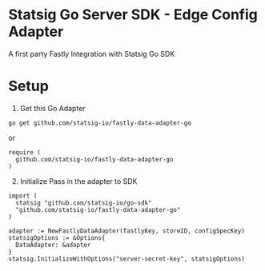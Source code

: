 # Statsig Go Server SDK - Edge Config Adapter

A first party Fastly Integration with Statsig Go SDK

# Setup

1. Get this Go Adapter
```
go get github.com/statsig-io/fastly-data-adapter-go
```
or 
```
require (
  github.com/statsig-io/fastly-data-adapter-go
)
```

2. Initialize Pass in the adapter to SDK

```
import (
  statsig "github.com/statsig-io/go-sdk"
  "github.com/statsig-io/fastly-data-adapter-go" 
)

adapter := NewFastlyDataAdapter(fastlyKey, storeID, configSpecKey)
statsigOptions := &Options{
  DataAdapter: &adapter
}
statsig.InitializeWithOptions("server-secret-key", statsigOptions)
```

